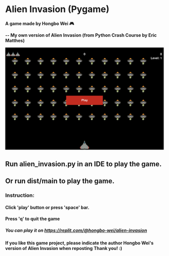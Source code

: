 # Alien Invasion (Pygame)

**A game made by Hongbo Wei 🎮**

**-- My own version of Alien Invasion (from Python Crash Course by Eric Matthes)**

<img width="1728" alt="Alien Invasion" src="https://github.com/hongbo-wei/alien-invasion/blob/main/alien_invasion.png?raw=true">

## Run alien_invasion.py in an IDE to play the game.

## Or run dist/main to play the game.

### Instruction:

#### Click 'play' button or press 'space' bar.

#### Press 'q' to quit the game

##### You can play it on https://replit.com/@hongbo-wei/alien-invasion

**If you like this game project, please indicate the author Hongbo Wei's version of Alien Invasion when reposting**
**Thank you! :)**
